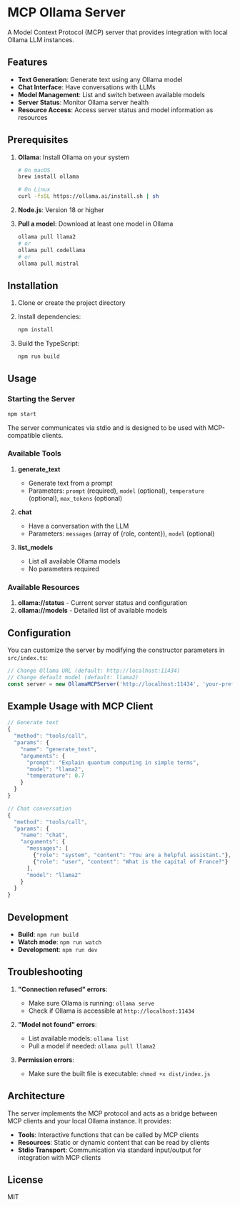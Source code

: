 # MCP Ollama Server

A Model Context Protocol (MCP) server that provides integration with local Ollama LLM instances.

## Features

- **Text Generation**: Generate text using any Ollama model
- **Chat Interface**: Have conversations with LLMs
- **Model Management**: List and switch between available models
- **Server Status**: Monitor Ollama server health
- **Resource Access**: Access server status and model information as resources

## Prerequisites

1. **Ollama**: Install Ollama on your system

   ```bash
   # On macOS
   brew install ollama
   
   # On Linux
   curl -fsSL https://ollama.ai/install.sh | sh
   ```

2. **Node.js**: Version 18 or higher

3. **Pull a model**: Download at least one model in Ollama

   ```bash
   ollama pull llama2
   # or
   ollama pull codellama
   # or
   ollama pull mistral
   ```

## Installation

1. Clone or create the project directory
2. Install dependencies:

   ```bash
   npm install
   ```

3. Build the TypeScript:

   ```bash
   npm run build
   ```

## Usage

### Starting the Server

```bash
npm start
```

The server communicates via stdio and is designed to be used with MCP-compatible clients.

### Available Tools

1. **generate_text**
   - Generate text from a prompt
   - Parameters: `prompt` (required), `model` (optional), `temperature` (optional), `max_tokens` (optional)

2. **chat**
   - Have a conversation with the LLM
   - Parameters: `messages` (array of {role, content}), `model` (optional)

3. **list_models**
   - List all available Ollama models
   - No parameters required

### Available Resources

1. **ollama://status** - Current server status and configuration
2. **ollama://models** - Detailed list of available models

## Configuration

You can customize the server by modifying the constructor parameters in `src/index.ts`:

```typescript
// Change Ollama URL (default: http://localhost:11434)
// Change default model (default: llama2)
const server = new OllamaMCPServer('http://localhost:11434', 'your-preferred-model');
```

## Example Usage with MCP Client

```javascript
// Generate text
{
  "method": "tools/call",
  "params": {
    "name": "generate_text",
    "arguments": {
      "prompt": "Explain quantum computing in simple terms",
      "model": "llama2",
      "temperature": 0.7
    }
  }
}

// Chat conversation
{
  "method": "tools/call",
  "params": {
    "name": "chat",
    "arguments": {
      "messages": [
        {"role": "system", "content": "You are a helpful assistant."},
        {"role": "user", "content": "What is the capital of France?"}
      ],
      "model": "llama2"
    }
  }
}
```

## Development

- **Build**: `npm run build`
- **Watch mode**: `npm run watch`
- **Development**: `npm run dev`

## Troubleshooting

1. **"Connection refused" errors**:
   - Make sure Ollama is running: `ollama serve`
   - Check if Ollama is accessible at `http://localhost:11434`

2. **"Model not found" errors**:
   - List available models: `ollama list`
   - Pull a model if needed: `ollama pull llama2`

3. **Permission errors**:
   - Make sure the built file is executable: `chmod +x dist/index.js`

## Architecture

The server implements the MCP protocol and acts as a bridge between MCP clients and your local Ollama instance. It provides:

- **Tools**: Interactive functions that can be called by MCP clients
- **Resources**: Static or dynamic content that can be read by clients
- **Stdio Transport**: Communication via standard input/output for integration with MCP clients

## License

MIT
